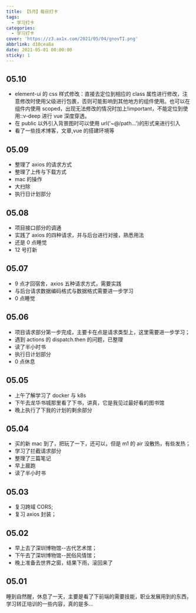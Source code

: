 ```yaml
---
title: 【5月】每日打卡
tags:
  - 学习打卡
categories:
  - 学习打卡
cover: 'https://z3.ax1x.com/2021/05/04/gnovTI.png'
abbrlink: d10cea8a
date: 2021-05-01 00:00:00
sticky: 1
---
```


## 05.10

- element-ui 的 css 样式修改：直接去定位到相应的 class 属性进行修改，注意修改时使用父级进行包裹，否则可能影响到其他地方的组件使用。也可以在组件内使用 scoped，出现无法修改的情况时加上!important，不能定位到使用::v-deep 进行 vue 深度穿透。
- 在 public 以外引入背景图时可以使用 url('~@/path...')的形式来进行引入
- 看了一些技术博客，文章,vue 的搭建环境等

## 05.09

- 整理了 axios 的请求方式
- 整理了上传与下载方式
- mac 的操作
- 大扫除
- 执行日计划部分

## 05.08

- 项目接口部分的调通
- 实践了 axios 的四种请求，并与后台进行对接，熟悉用法
- 还是 0 点睡觉
- 12 号打新

## 05.07

- 9 点才回宿舍，axios 五种请求方式，需要实践
- 与后台请求数据编码格式与数据格式需要进一步学习
- 0 点睡觉

## 05.06

- 项目请求部分第一步完成，主要卡在点是请求类型上，这里需要进一步学习；
- 遇到 actions 的 dispatch.then 的问题，已整理
- 读了半小时书
- 执行日计划部分
- 0 点休息

## 05.05

- 上午了解学习了 docker 与 k8s
- 下午去龙华书城那里看了下书，讲真，它是我见过最好看的图书馆
- 晚上执行了下我的计划的剩余部分

## 05.04

- 买的新 mac 到了，把玩了一下，还可以，但是 m1 的 air 没散热，有些发热；
- 学习了拦截请求部分
- 整理了三篇笔记
- 早上晨跑
- 读了半小时书

## 05.03

- 复习跨域 CORS;
- 复习 axios 封装；

## 05.02

- 早上去了深圳博物馆--古代艺术馆；
- 下午去了深圳博物馆--民俗风情馆；
- 晚上准备去世界之窗，结果下雨，滚回来了

## 05.01

睡到自然醒，休息了一天，主要是看了下前端的需要技能，职业发展用到的东西，学习转正培训的一些内容，真的是多...
